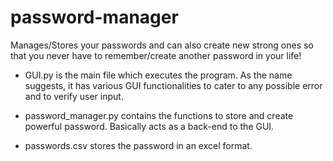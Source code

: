 # password-manager
Manages/Stores your passwords and can also create new strong ones so that you never have to remember/create another password in your life!

- GUI.py is the main file which executes the program. As the name suggests, it has various GUI functionalities to cater to any possible error and to verify 
  user input.
  
- password_manager.py contains the functions to store and create powerful password. Basically acts as a back-end to the GUI.

- passwords.csv stores the password in an excel format. 
